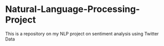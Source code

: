 # Natural-Language-Processing-Project
This is a repository on my NLP project on sentiment analysis using Twitter Data 
